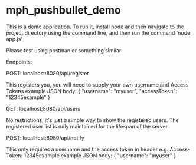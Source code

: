 # mph_pushbullet_demo
This is a demo application.  To run it, install node and then navigate to the project directory using the command line, and then run the command 'node app.js'

Please test using postman or something similar

Endpoints:

POST: localhost:8080/api/register

This registers you, you will need to supply your own username and Access Tokens
example JSON body:
{
    "username": "myuser",
    "accessToken": "12345example"
}

GET: localhost:8080/api/users

No restrictions, it's just a simple way to show the registered users.  The registered user list is only maintained for the lifespan of the server

POST: localhost:8080/api/notify

This only requires a username and the access token in header e.g. Access-Token: 12345example
example JSON body:
{
    "username": "myuser"
}
